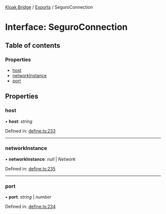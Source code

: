 [Kloak Bridge](../README.md) / [Exports](../modules.md) / SeguroConnection

# Interface: SeguroConnection

## Table of contents

### Properties

- [host](seguroconnection.md#host)
- [networkInstance](seguroconnection.md#networkinstance)
- [port](seguroconnection.md#port)

## Properties

### host

• **host**: *string*

Defined in: [define.ts:233](https://github.com/CoNET-project/kloak-bridge/blob/b8d77bb/src/define.ts#L233)

___

### networkInstance

• **networkInstance**: *null* \| *Network*

Defined in: [define.ts:235](https://github.com/CoNET-project/kloak-bridge/blob/b8d77bb/src/define.ts#L235)

___

### port

• **port**: *string* \| *number*

Defined in: [define.ts:234](https://github.com/CoNET-project/kloak-bridge/blob/b8d77bb/src/define.ts#L234)
